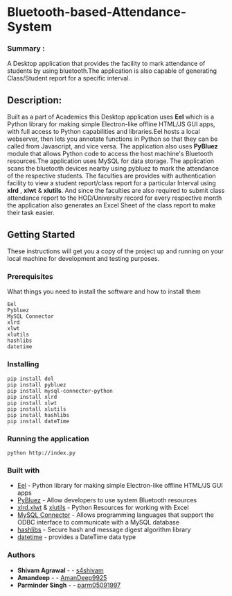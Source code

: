 # Bluetooth-based-Attendance-System
### Summary :

 A Desktop application that provides the facility to mark attendance of students by using bluetooth.The application is also capable of generating Class/Student report for a specific interval.

## Description:

 Built as a part of Academics this Desktop application uses **Eel** which is a Python library for making simple Electron-like offline HTML/JS GUI apps, with full access to Python capabilities and libraries.Eel hosts a local webserver, then lets you annotate functions in Python so that they can be called from Javascript, and vice versa. The application also uses **PyBluez** module that allows Python code to access the host machine's Bluetooth resources.The application uses MySQL for data storage.
 The application scans the bluetooth devices nearby using pybluez to mark the attendance of the respective students. The faculties are provides with authentication facility to view a student report/class report for a particular Interval using **xlrd** , **xlwt** & **xlutils**. And since the faculties are also required to submit class attendance report to the HOD/University record for every respective month the application also generates an Excel Sheet of the class report to make their task easier.

## Getting Started

These instructions will get you a copy of the project up and running on your local machine for development and testing purposes.

### Prerequisites

What things you need to install the software and how to install them

```
Eel
Pybluez
MySQL Connector
xlrd
xlwt
xlutils
hashlibs
datetime
```

### Installing

```
pip install del
pip install pybluez
pip install mysql-connector-python
pip install xlrd
pip install xlwt
pip install xlutils
pip install hashlibs
pip install dateTime
```

### Running the application
```
python http://index.py
```

### Built with

* [Eel](https://pypi.org/project/Eel/) - Python library for making simple Electron-like offline HTML/JS GUI apps
* [PyBluez](https://pypi.org/project/PyBluez/) - Allow developers to use system Bluetooth resources
* [xlrd](https://pypi.org/project/xlrd/),[xlwt](https://pypi.org/project/xlwt/) & [xlutils](https://pypi.org/project/xlutils/) - Python Resources for working with Excel
* [MySQL Connector](https://dev.mysql.com/doc/connector-python/en/) - Allows programming languages that support the ODBC interface to communicate with a MySQL database
* [hashlibs](https://pypi.org/project/hashlib/) - Secure hash and message digest algorithm library
* [datetime](https://pypi.org/project/hashlib/) - provides a DateTime data type

### Authors

* **Shivam Agrawal** - - [s4shivam](https://github.com/s4shivam)
* **Amandeep** - - [AmanDeep9925](https://github.com/AmanDeep9925)
* **Parminder Singh** - - [parm05091997](https://github.com/parm05091997)
